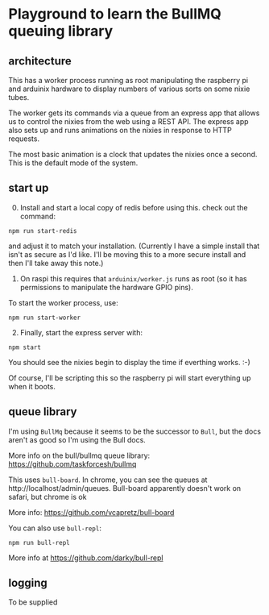 # Playground to learn the BullMQ queuing library

## architecture

This has a worker process running as root manipulating the raspberry pi and arduinix hardware to display numbers of various sorts on some nixie tubes.

The worker gets its commands via a queue from an express app that allows us to control the nixies from the web using a REST API. The express app also sets up and runs animations on the nixies in response to HTTP requests.

The most basic animation is a clock that updates the nixies once a second. This is the default mode of the system.

## start up

0. Install and start a local copy of redis before using this. check out the command:

`npm run start-redis`

and adjust it to match your installation. (Currently I have a simple install that isn't as secure as I'd like. I'll be moving this to a more secure install and then I'll take away this note.)

1. On raspi this requires that  `arduinix/worker.js` runs as root (so it has permissions to manipulate the hardware GPIO pins).

To start the worker process, use:

`npm run start-worker`

2. Finally, start the express server with:

`npm start`

You should see the nixies begin to display the time if everthing works. :-)

Of course, I'll be scripting this so the raspberry pi will start everything up when it boots.
## queue library

I'm using `BullMq` because it seems to be the successor to `Bull`, but the docs aren't as good so I'm using the Bull docs.

More info on the bull/bullmq queue library: https://github.com/taskforcesh/bullmq

This uses `bull-board`. In chrome, you can see the queues at http://localhost/admin/queues. Bull-board apparently doesn't work on safari, but chrome is ok

More info: https://github.com/vcapretz/bull-board

You can also use `bull-repl`:

`npm run bull-repl`

More info at https://github.com/darky/bull-repl

## logging

To be supplied